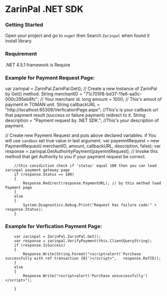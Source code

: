 # ZarinPal .NET SDK 


### Getting Started
Open your project and go to `nuget` then Search `Zarinpal` when found it install library.

### Requirement
 .NET 4.5.1 framework is Require

### Example for Payment Request Page:

   var zarinpal = ZarinPal.ZarinPal.Get();  // Create a new Instance of ZarinPal by Get() method.
   String merchantID = "71c705f8-bd37-11e6-aa0c-000c295eb8fc";  // Your merchant id.
   long amount = 1000; // This's amout of payment in TOMAN unit.
   String callbackURL = "http://localhost:65309/VerficationPage.aspx"; //This's is your callback url that payment result       (success or failure payment) redirect to it.
   String description = "Payment request by .NET SDK."; //This's your description of payment.


   // Create new Payment Request and puts above declared variables. if You will use `sandbox` set true value in last argument.
   var payemntRequest = new PaymentRequest(
                        merchantID, 
                        amount, 
                        callbackURL, 
                        description, 
                        false);
   var response = zarinpal.GetAuthorityPayment(payemntRequest); // Invoke this method that get Authority to you if your payment request be correct.


        //this conidiction check if 'status' equal 100 then you can load zarinpal payment gateway page 
        if (response.Status == 100)
        {
            Response.Redirect(response.PaymentURL); // by this method load Payment page
        }
        else
        {
            System.Diagnostics.Debug.Print("Request has failure code:" + response.Status);
        }

### Example for Verfication Payment Page:

        var zarinpal = ZarinPal.ZarinPal.Get();
        var response = zarinpal.VerifyPayment(this.ClientQueryString);
        if (response.IsSuccess)
        {
            Response.Write(String.Format("<script>alert('Purchase successfully with ref transaction {0}')</script>",   response.RefID));
        }
        else
        {
            Response.Write("<script>alert('Purchase unsuccessfully')</script>");

        }
